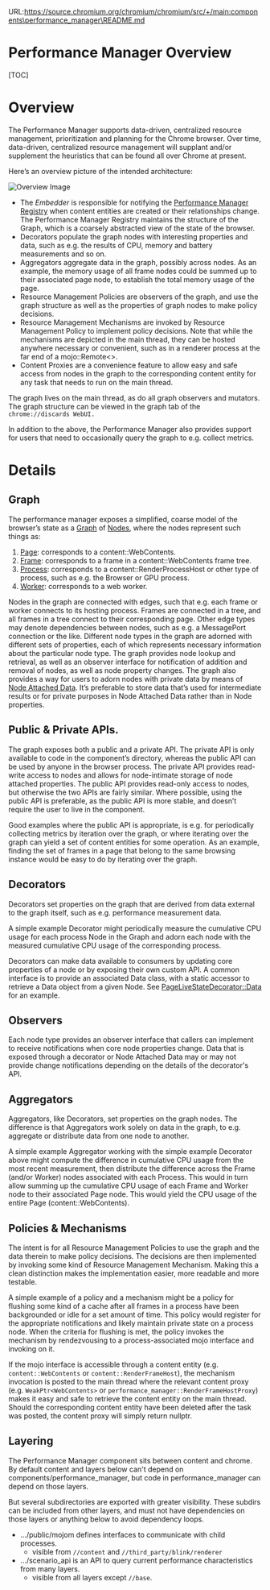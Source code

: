 URL:https://source.chromium.org/chromium/chromium/src/+/main:components\performance_manager\README.md
# Performance Manager Overview

[TOC]

# Overview

The Performance Manager supports data-driven, centralized resource management,
prioritization and planning for the Chrome browser. Over time, data-driven,
centralized resource management will supplant and/or supplement the heuristics
that can be found all over Chrome at present.

Here’s an overview picture of the intended architecture:

![Overview Image](doc/overview.png)

- The *Embedder* is responsible for notifying the
  [Performance Manager Registry](embedder/performance_manager_registry.h) when
  content entities are created or their relationships change. The Performance Manager
  Registry maintains the structure of the Graph, which is a coarsely abstracted view of the state
  of the browser.
- Decorators populate the graph nodes with interesting properties and data, such as e.g. the results
  of CPU, memory and battery measurements and so on.
- Aggregators aggregate data in the graph, possibly across nodes.
  As an example, the memory usage of all frame nodes could be summed up to their associated page
  node, to establish the total memory usage of the page.
- Resource Management Policies are observers of the graph, and use the graph structure as well as
  the properties of graph nodes to make policy decisions.
- Resource Management Mechanisms are invoked by Resource Management Policy to implement policy
  decisions.
  Note that while the mechanisms are depicted in the main thread, they can be hosted anywhere
  necessary or convenient, such as in a renderer process at the far end of a mojo::Remote<>.
- Content Proxies are a convenience feature to allow easy and safe access from nodes in the graph
  to the corresponding content entity for any task that needs to run on the main thread.

The graph lives on the main thread, as do all graph observers and mutators.
The graph structure can be viewed in the graph tab of the `chrome://discards WebUI.`

In addition to the above, the Performance Manager also provides support for
users that need to occasionally query the graph to e.g. collect metrics.

# Details

## Graph

The performance manager exposes a simplified, coarse model of the browser’s
state as a [Graph](public/graph/graph.h) of [Nodes](public/graph/node.h),
where the nodes represent such things as:
1. [Page](public/graph/page_node.h): corresponds to a content::WebContents.
1. [Frame](public/graph/frame_node.h): corresponds to a frame in a
   content::WebContents frame tree.
1. [Process](public/graph/process_node.h): corresponds to a content::RenderProcessHost or
   other type of process, such as e.g. the Browser or GPU process.
1. [Worker](public/graph/worker_node.h): corresponds to a web worker.

Nodes in the graph are connected with edges, such that e.g. each frame or worker
connects to its hosting process.
Frames are connected in a tree, and all frames in a tree connect to their
corresponding page.
Other edge types may denote dependencies between nodes, such as e.g. a
MessagePort connection or the like. Different node types in the graph are
adorned with different sets of properties, each of which represents necessary
information about the particular node type.
The graph provides node lookup and retrieval, as well as an observer interface
for notification of addition and removal of nodes, as well as node property
changes.
The graph also provides a way for users to adorn nodes with private data by means of
[Node Attached Data](public/graph/node_attached_data.h).
It’s preferable to store data that’s used for intermediate results or for
private purposes in Node Attached Data rather than in Node properties.

## Public & Private APIs.

The graph exposes both a public and a private API. The private API is only
available to code in the component’s directory, whereas the public API can be
used by anyone in the browser process. The private API provides read-write
access to nodes and allows for node-intimate storage of node attached
properties. The public API provides read-only access to nodes, but otherwise the
two APIs are fairly similar. Where possible, using the public API is preferable,
as the public API is more stable, and doesn’t require the user to live in the
component.

Good examples where the public API is appropriate, is e.g. for periodically
collecting metrics by iteration over the graph, or where iterating over the
graph can yield a set of content entities for some operation. As an example,
finding the set of frames in a page that belong to the same browsing instance
would be easy to do by iterating over the graph.

## Decorators

Decorators set properties on the graph that are derived from data external to
the graph itself, such as e.g. performance measurement data.

A simple example Decorator might periodically measure the cumulative CPU usage
for each process Node in the Graph and adorn each node with the measured
cumulative CPU usage of the corresponding process.

Decorators can make data available to consumers by updating core properties of
a node or by exposing their own custom API. A common interface is to provide an
associated Data class, with a static accessor to retrieve a Data object from a
given Node. See
[PageLiveStateDecorator::Data](public/decorators/page_live_state_decorator.h)
for an example.

## Observers

Each node type provides an observer interface that callers can implement to
receive notifications when core node properties change. Data that is exposed
through a decorator or Node Attached Data may or may not provide change
notifications depending on the details of the decorator's API.

## Aggregators

Aggregators, like Decorators, set properties on the graph nodes. The difference is that
Aggregators work solely on data in the graph, to e.g. aggregate or distribute data from
one node to another.

A simple example Aggregator working with the simple example Decorator above might
compute the difference in cumulative CPU usage from the most recent measurement,
then distribute the difference across the Frame (and/or Worker) nodes associated
with each Process.
This would in turn allow summing up the cumulative CPU usage of each Frame and
Worker node to their associated Page node. This would yield the CPU usage of
the entire Page (content::WebContents).

## Policies & Mechanisms

The intent is for all Resource Management Policies to use the graph and the data
therein to make policy decisions. The decisions are then implemented by invoking
some kind of Resource Management Mechanism. Making this a clean distinction
makes the implementation easier, more readable and more testable.

A simple example of a policy and a mechanism might be a policy for flushing some
kind of a cache after all frames in a process have been backgrounded or idle for
a set amount of time. This policy would register for the appropriate
notifications and likely maintain private state on a process node. When the
criteria for flushing is met, the policy invokes the mechanism by rendezvousing
to a process-associated mojo interface and invoking on it.

If the mojo interface is accessible through a content entity (e.g.
`content::WebContents` or `content::RenderFrameHost`), the mechanism invocation
is posted to the main thread where the relevant content proxy (e.g.
`WeakPtr<WebContents>` or `performance_manager::RenderFrameHostProxy`) makes it
easy and safe to retrieve the content entity on the main thread. Should the
corresponding content entity have been deleted after the task was posted, the
content proxy will simply return nullptr.

## Layering

The Performance Manager component sits between content and chrome. By default
content and layers below can't depend on components/performance_manager, but
code in performance_manager can depend on those layers.

But several subdirectories are exported with greater visibility. These subdirs
can be included from other layers, and must not have dependencies on those
layers or anything below to avoid dependency loops.

- .../public/mojom defines interfaces to communicate with child processes.
  - visible from `//content` and `//third_party/blink/renderer`
- .../scenario_api is an API to query current performance characteristics
  from many layers.
  - visible from all layers except `//base`.
